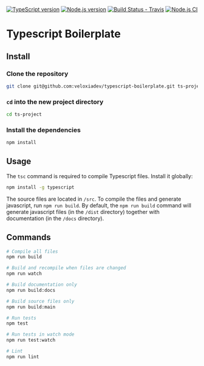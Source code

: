 [![TypeScript version][ts-badge]][typescript-38]
[![Node.js version][nodejs-badge]][nodejs]
[![Build Status - Travis][travis-badge]][travis-ci]
[![Node.js CI][ga-badge]][ga-ci]

# Typescript Boilerplate

## Install

### Clone the repository

```bash
git clone git@github.com:veloxiadev/typescript-boilerplate.git ts-project
```

### `cd` into the new project directory

```bash
cd ts-project
```

### Install the dependencies

```bash
npm install
```

## Usage

The `tsc` command is required to compile Typescript files. Install it globally:

```bash
npm install -g typescript
```

The source files are located in `/src`. To compile the files and generate javascript, run `npm run build`. By default, the `npm run build` command will generate javascript files (in the `/dist` directory) together with documentation (in the `/docs` directory).

## Commands

```bash
# Compile all files
npm run build

# Build and recompile when files are changed
npm run watch

# Build documentation only
npm run build:docs

# Build source files only
npm run build:main

# Run tests
npm test

# Run tests in watch mode
npm run test:watch

# Lint
npm run lint
```

[ts-badge]: https://img.shields.io/badge/TypeScript-3.8-blue.svg
[nodejs-badge]: https://img.shields.io/badge/Node.js->=%2012.13-blue.svg
[nodejs]: https://nodejs.org/dist/latest-v12.x/docs/api/
[travis-badge]: https://travis-ci.org/veloxiadev/typescript-boilerplate.svg?branch=master
[travis-ci]: https://travis-ci.org/github/veloxiadev/typescript-boilerplate
[typescript]: https://www.typescriptlang.org/
[typescript-38]: https://www.typescriptlang.org/docs/handbook/release-notes/typescript-3-8.html
[ga-badge]: https://github.com/veloxiadev/typescript-boilerplate/workflows/Node.js%20CI/badge.svg
[ga-ci]: https://github.com/veloxiadev/typescript-boilerplate/actions
